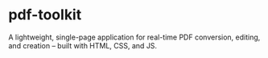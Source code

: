 # pdf-toolkit
A lightweight, single-page application for real-time PDF conversion, editing, and creation – built with HTML, CSS, and JS.
